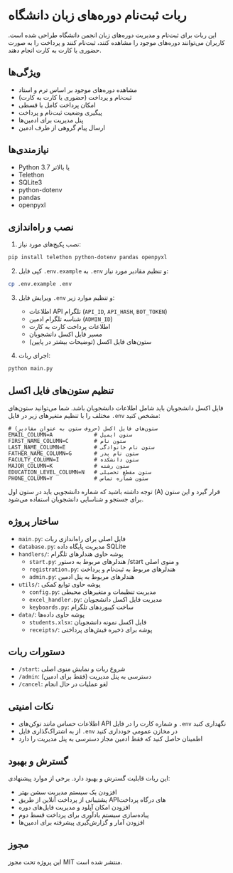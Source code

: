 # ربات ثبت‌نام دوره‌های زبان دانشگاه 

این ربات برای ثبت‌نام و مدیریت دوره‌های زبان انجمن دانشگاه طراحی شده است. کاربران می‌توانند دوره‌های موجود را مشاهده کنند، ثبت‌نام کنند و پرداخت را به صورت حضوری یا کارت به کارت انجام دهند.

## ویژگی‌ها

- مشاهده دوره‌های موجود بر اساس ترم و استاد
- ثبت‌نام و پرداخت (حضوری یا کارت به کارت)
- امکان پرداخت کامل یا قسطی
- پیگیری وضعیت ثبت‌نام و پرداخت
- پنل مدیریت برای ادمین‌ها
- ارسال پیام گروهی از طرف ادمین

## نیازمندی‌ها

- Python 3.7 یا بالاتر
- Telethon
- SQLite3
- python-dotenv
- pandas
- openpyxl

## نصب و راه‌اندازی

1. نصب پکیج‌های مورد نیاز:

```bash
pip install telethon python-dotenv pandas openpyxl
```

2. کپی فایل `.env.example` به `.env` و تنظیم مقادیر مورد نیاز:

```bash
cp .env.example .env
```

3. ویرایش فایل `.env` و تنظیم موارد زیر:
   - اطلاعات API تلگرام (`API_ID`, `API_HASH`, `BOT_TOKEN`)
   - شناسه تلگرام ادمین (`ADMIN_ID`)
   - اطلاعات پرداخت کارت به کارت
   - مسیر فایل اکسل دانشجویان
   - ستون‌های فایل اکسل (توضیحات بیشتر در پایین)

4. اجرای ربات:

```bash
python main.py
```

## تنظیم ستون‌های فایل اکسل

فایل اکسل دانشجویان باید شامل اطلاعات دانشجویان باشد. شما می‌توانید ستون‌های مختلف را با تنظیم متغیرهای زیر در فایل `.env` مشخص کنید:

```
# ستون‌های فایل اکسل (حروف ستون به عنوان مقادیر)
EMAIL_COLUMN=A             # ستون ایمیل
FIRST_NAME_COLUMN=C        # ستون نام
LAST_NAME_COLUMN=E         # ستون نام خانوادگی
FATHER_NAME_COLUMN=G       # ستون نام پدر
FACULTY_COLUMN=I           # ستون دانشکده
MAJOR_COLUMN=K             # ستون رشته
EDUCATION_LEVEL_COLUMN=N   # ستون مقطع تحصیلی
PHONE_COLUMN=Y             # ستون شماره تماس
```

توجه داشته باشید که شماره دانشجویی باید در ستون اول (A) قرار گیرد و این ستون برای جستجو و شناسایی دانشجویان استفاده می‌شود.

## ساختار پروژه

- `main.py`: فایل اصلی برای راه‌اندازی ربات
- `database.py`: مدیریت پایگاه داده SQLite
- `handlers/`: پوشه حاوی هندلرهای تلگرام
  - `start.py`: هندلرهای مربوط به دستور /start و منوی اصلی
  - `registration.py`: هندلرهای مربوط به ثبت‌نام و پرداخت
  - `admin.py`: هندلرهای مربوط به پنل ادمین
- `utils/`: پوشه حاوی توابع کمکی
  - `config.py`: مدیریت تنظیمات و متغیرهای محیطی
  - `excel_handler.py`: مدیریت فایل اکسل دانشجویان
  - `keyboards.py`: ساخت کیبوردهای تلگرام
- `data/`: پوشه حاوی داده‌ها
  - `students.xlsx`: فایل اکسل نمونه دانشجویان
  - `receipts/`: پوشه برای ذخیره فیش‌های پرداختی

## دستورات ربات

- `/start`: شروع ربات و نمایش منوی اصلی
- `/admin`: دسترسی به پنل مدیریت (فقط برای ادمین)
- `/cancel`: لغو عملیات در حال انجام

## نکات امنیتی

- اطلاعات حساس مانند توکن‌های API و شماره کارت را در فایل `.env` نگهداری کنید
- از به اشتراک‌گذاری فایل `.env` در مخازن عمومی خودداری کنید
- اطمینان حاصل کنید که فقط ادمین مجاز دسترسی به پنل مدیریت را دارد

## گسترش و بهبود

این ربات قابلیت گسترش و بهبود دارد. برخی از موارد پیشنهادی:

- افزودن یک سیستم مدیریت سشن بهتر
- پشتیبانی از پرداخت آنلاین از طریق API‌های درگاه پرداخت
- افزودن امکان آپلود و مدیریت فایل‌های دوره
- پیاده‌سازی سیستم یادآوری برای پرداخت قسط دوم
- افزودن آمار و گزارش‌گیری پیشرفته برای ادمین‌ها

## مجوز

این پروژه تحت مجوز MIT منتشر شده است. 